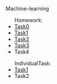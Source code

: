 <!DOCTYPE html>
<html lang="en">
   <head>
	<meta charset="UTF-8">
   </head>
   <body>
     <p>Machine-learning</p>
     <ul>
     	Homework:
	<li><a href='https://github.com/humennaT01/machine-learning/blob/main/Homework/Task0/task0.ipynb'>Task0</a></li>
        <li><a href='https://github.com/humennaT01/machine-learning/blob/main/Homework/Task1/Linear%20Regression%20-%20Task.ipynb'>Task1</a></li>
	<li><a href='https://github.com/humennaT01/machine-learning/blob/main/Homework/Task2/Multivariate%20LR-Stubs.ipynb'>Task2</a></li>
	<li><a href='https://github.com/humennaT01/machine-learning/blob/main/Homework/Task3/NeuralNet%20simple.ipynb'>Task3</a></li>
	<li>Task4</li>
     </ul>
     <ul>
         IndividualTask:
         <li><a href='https://github.com/humennaT01/machine-learning/blob/main/IndividualTask/Regression/IndivTask1.ipynb'>Task1</a></li>
	 <li>Task2</li>
     </ul>
   </body>
</html>
